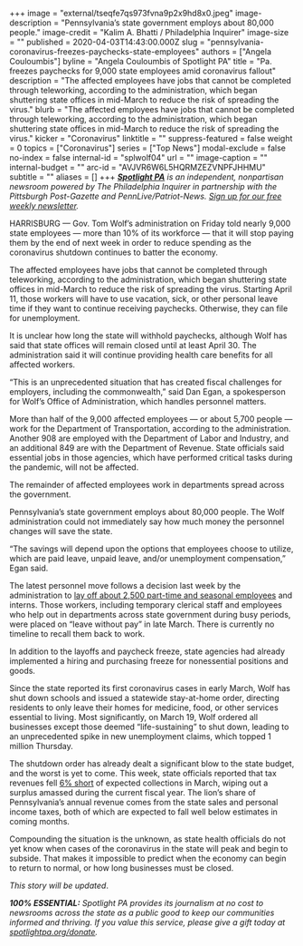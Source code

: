+++
image = "external/tseqfe7qs973fvna9p2x9hd8x0.jpeg"
image-description = "Pennsylvania’s state government employs about 80,000 people."
image-credit = "Kalim A. Bhatti / Philadelphia Inquirer"
image-size = ""
published = 2020-04-03T14:43:00.000Z
slug = "pennsylvania-coronavirus-freezes-paychecks-state-employees"
authors = ["Angela Couloumbis"]
byline = "Angela Couloumbis of Spotlight PA"
title = "Pa. freezes paychecks for 9,000 state employees amid coronavirus fallout"
description = "The affected employees have jobs that cannot be completed through teleworking, according to the administration, which began shuttering state offices in mid-March to reduce the risk of spreading the virus."
blurb = "The affected employees have jobs that cannot be completed through teleworking, according to the administration, which began shuttering state offices in mid-March to reduce the risk of spreading the virus."
kicker = "Coronavirus"
linktitle = ""
suppress-featured = false
weight = 0
topics = ["Coronavirus"]
series = ["Top News"]
modal-exclude = false
no-index = false
internal-id = "splwolf04"
url = ""
image-caption = ""
internal-budget = ""
arc-id = "AVJVR6W6L5HQRMZEZVNPFJHHMU"
subtitle = ""
aliases = []
+++
<a href="https://www.spotlightpa.org/"><i><b>Spotlight PA</b></i></a><i> is an independent, nonpartisan newsroom powered by The Philadelphia Inquirer in partnership with the Pittsburgh Post-Gazette and PennLive/Patriot-News. </i><a href="https://www.spotlightpa.org/newsletters"><i>Sign up for our free weekly newsletter</i></a><i>.</i>

HARRISBURG — Gov. Tom Wolf’s administration on Friday told nearly 9,000 state employees — more than 10% of its workforce — that it will stop paying them by the end of next week in order to reduce spending as the coronavirus shutdown continues to batter the economy.

The affected employees have jobs that cannot be completed through teleworking, according to the administration, which began shuttering state offices in mid-March to reduce the risk of spreading the virus. Starting April 11, those workers will have to use vacation, sick, or other personal leave time if they want to continue receiving paychecks. Otherwise, they can file for unemployment.

It is unclear how long the state will withhold paychecks, although Wolf has said that state offices will remain closed until at least April 30. The administration said it will continue providing health care benefits for all affected workers.

<script src="https://www.spotlightpa.org/embed.js" async></script><div data-spl-embed-version="1" data-spl-src="https://www.spotlightpa.org/embeds/donate/"></div>

“This is an unprecedented situation that has created fiscal challenges for employers, including the commonwealth,” said Dan Egan, a spokesperson for Wolf’s Office of Administration, which handles personnel matters.

More than half of the 9,000 affected employees — or about 5,700 people — work for the Department of Transportation, according to the administration. Another 908 are employed with the Department of Labor and Industry, and an additional 849 are with the Department of Revenue. State officials said essential jobs in those agencies, which have performed critical tasks during the pandemic, will not be affected.

The remainder of affected employees work in departments spread across the government.

Pennsylvania’s state government employs about 80,000 people. The Wolf administration could not immediately say how much money the personnel changes will save the state.

“The savings will depend upon the options that employees choose to utilize, which are paid leave, unpaid leave, and/or unemployment compensation,” Egan said.

The latest personnel move follows a decision last week by the administration to <a href="https://www.spotlightpa.org/news/2020/03/pennsylvania-coronavirus-state-government-layoffs-wolf-administration/" target=_blank>lay off about 2,500 part-time and seasonal employees</a> and interns. Those workers, including temporary clerical staff and employees who help out in departments across state government during busy periods, were placed on “leave without pay” in late March. There is currently no timeline to recall them back to work.

<script src="https://www.spotlightpa.org/embed.js" async></script><div data-spl-embed-version="1" data-spl-src="https://www.spotlightpa.org/embeds/newsletter/"></div>

In addition to the layoffs and paycheck freeze, state agencies had already implemented a hiring and purchasing freeze for nonessential positions and goods.

Since the state reported its first coronavirus cases in early March, Wolf has shut down schools and issued a statewide stay-at-home order, directing residents to only leave their homes for medicine, food, or other services essential to living. Most significantly, on March 19, Wolf ordered all businesses except those deemed “life-sustaining” to shut down, leading to an unprecedented spike in new unemployment claims, which topped 1 million Thursday.

The shutdown order has already dealt a significant blow to the state budget, and the worst is yet to come. This week, state officials reported that tax revenues fell <a href="https://www.spotlightpa.org/news/2020/04/pennsylvania-pa-coronavirus-state-budget-revenue-shortfall-march/" target=_blank>6% short</a> of expected collections in March, wiping out a surplus amassed during the current fiscal year. The lion’s share of Pennsylvania’s annual revenue comes from the state sales and personal income taxes, both of which are expected to fall well below estimates in coming months.

Compounding the situation is the unknown, as state health officials do not yet know when cases of the coronavirus in the state will peak and begin to subside. That makes it impossible to predict when the economy can begin to return to normal, or how long businesses must be closed.

<i>This story will be updated</i>.

<i><b>100% ESSENTIAL:</b></i><i> Spotlight PA provides its journalism at no cost to newsrooms across the state as a public good to keep our communities informed and thriving. If you value this service, please give a gift today at </i><a href="https://www.spotlightpa.org/donate"><i>spotlightpa.org/donate</i></a><i>.</i>

<script src="https://www.spotlightpa.org/embed.js" async></script><div data-spl-embed-version="1" data-spl-src="https://www.spotlightpa.org/embeds/tips/?tip_text=Do%20you%20have%20a%20tip%20about%20%3Cb%3Ehow%20Pa.'s%20government%20is%20responding%20to%20the%20coronavirus%3C%2Fb%3E%3F%20Tell%20us."></div>
